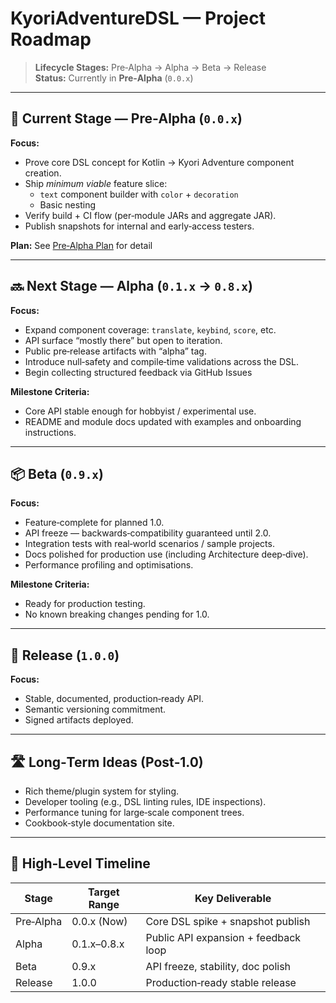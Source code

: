 # KyoriAdventureDSL — Project Roadmap

> **Lifecycle Stages:** Pre‑Alpha → Alpha → Beta → Release  
> **Status:** Currently in **Pre‑Alpha** (`0.0.x`)

---

## 📍 Current Stage — Pre‑Alpha (`0.0.x`)
**Focus:**
- Prove core DSL concept for Kotlin → Kyori Adventure component creation.
- Ship *minimum viable* feature slice:
    - `text` component builder with `color` + `decoration`
    - Basic nesting
- Verify build + CI flow (per‑module JARs and aggregate JAR).
- Publish snapshots for internal and early‑access testers.

**Plan:** See [Pre‑Alpha Plan](./PRE-ALPHA-PLAN.md) for detail

---

## 🔜 Next Stage — Alpha (`0.1.x` → `0.8.x`)
**Focus:**
- Expand component coverage: `translate`, `keybind`, `score`, etc.
- API surface “mostly there” but open to iteration.
- Public pre‑release artifacts with “alpha” tag.
- Introduce null‑safety and compile‑time validations across the DSL.
- Begin collecting structured feedback via GitHub Issues

**Milestone Criteria:**
- Core API stable enough for hobbyist / experimental use.
- README and module docs updated with examples and onboarding instructions.

---

## 📦 Beta (`0.9.x`)
**Focus:**
- Feature‑complete for planned 1.0.
- API freeze — backwards‑compatibility guaranteed until 2.0.
- Integration tests with real‑world scenarios / sample projects.
- Docs polished for production use (including Architecture deep‑dive).
- Performance profiling and optimisations.

**Milestone Criteria:**
- Ready for production testing.
- No known breaking changes pending for 1.0.

---

## 🚀 Release (`1.0.0`)
**Focus:**
- Stable, documented, production‑ready API.
- Semantic versioning commitment.
- Signed artifacts deployed.

---

## 🛣️ Long‑Term Ideas (Post‑1.0)
- Rich theme/plugin system for styling.
- Developer tooling (e.g., DSL linting rules, IDE inspections).
- Performance tuning for large‑scale component trees.
- Cookbook‑style documentation site.

---

## 📆 High‑Level Timeline
| Stage     | Target Range | Key Deliverable                      |
|-----------|--------------|--------------------------------------|
| Pre‑Alpha | 0.0.x (Now)  | Core DSL spike + snapshot publish    |
| Alpha     | 0.1.x–0.8.x  | Public API expansion + feedback loop |
| Beta      | 0.9.x        | API freeze, stability, doc polish    |
| Release   | 1.0.0        | Production‑ready stable release      |

